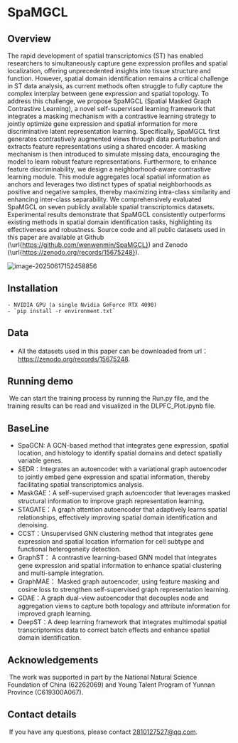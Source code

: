 # SpaMGCL

## Overview

The rapid development of spatial transcriptomics (ST) has enabled researchers to simultaneously capture gene expression profiles and spatial localization, offering unprecedented insights into tissue structure and function. However, spatial domain identification remains a critical challenge in ST data analysis, as current methods often struggle to fully capture the complex interplay between gene expression and spatial topology.
To address this challenge, we propose SpaMGCL (Spatial Masked Graph Contrastive Learning), a novel self-supervised learning framework that integrates a masking mechanism with a contrastive learning strategy to jointly optimize gene expression and spatial information for more discriminative latent representation learning. Specifically, SpaMGCL first generates contrastively augmented views through data perturbation and extracts feature representations using a shared encoder. A masking mechanism is then introduced to simulate missing data, encouraging the model to learn robust feature representations. Furthermore, to enhance feature discriminability, we design a neighborhood-aware contrastive learning module. This module aggregates local spatial information as anchors and leverages two distinct types of spatial neighborhoods as positive and negative samples, thereby maximizing intra-class similarity and enhancing inter-class separability. We comprehensively evaluated SpaMGCL on seven publicly available spatial transcriptomics datasets. Experimental results demonstrate that SpaMGCL consistently outperforms existing methods in spatial domain identification tasks, highlighting its effectiveness and robustness. Source code and all public datasets used in this paper are available at Github (\url{https://github.com/wenwenmin/SpaMGCL}) and Zenodo (\url{https://zenodo.org/records/15675248}).

![image-20250617152458856](E:\Desktop\SpaMGCL\assets\image-20250617152458856.png)

## Installation

	- NVIDIA GPU (a single Nvidia GeForce RTX 4090)
	- `pip install -r environment.txt`

## Data

 - All the datasets used in this paper can be downloaded from url：https://zenodo.org/records/15675248.

## Running demo

​	We can start the training process by running the Run.py file, and the training results can be read and visualized in the DLPFC_Plot.ipynb file.

## BaseLine

 - SpaGCN: A GCN-based method that integrates gene expression, spatial location, and histology to identify spatial domains and detect spatially variable genes.
 - SEDR：Integrates an autoencoder with a variational graph autoencoder to jointly embed gene expression and spatial information, thereby facilitating spatial transcriptomics analysis.
 - MaskGAE：A self-supervised graph autoencoder that leverages masked structural information to improve graph representation learning.
 - STAGATE：A graph attention autoencoder that adaptively learns spatial relationships, effectively improving spatial domain identification and denoising.
 - CCST：Unsupervised GNN clustering method that integrates gene expression and spatial location information for cell subtype and functional heterogeneity detection.
 - GraphST： A contrastive learning-based GNN model that integrates gene expression and spatial information to enhance spatial clustering and multi-sample integration.
 - GraphMAE： Masked graph autoencoder, using feature masking and cosine loss to strengthen self-supervised graph representation learning.
 - GDAE：A graph dual-view autoencoder that decouples node and aggregation views to capture both topology and attribute information for improved graph learning.
 - DeepST：A deep learning framework that integrates multimodal spatial transcriptomics data to correct batch effects and enhance spatial domain identification.

## Acknowledgements  

​	The work was supported in part by the National Natural Science Foundation of China (62262069) and Young Talent Program of Yunnan Province (C619300A067).

## Contact details

​	If you have any questions, please contact 2810127527@qq.com.













